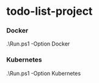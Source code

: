 # todo-list-project

### Docker
.\Run.ps1 -Option Docker

### Kubernetes
.\Run.ps1 -Option Kubernetes